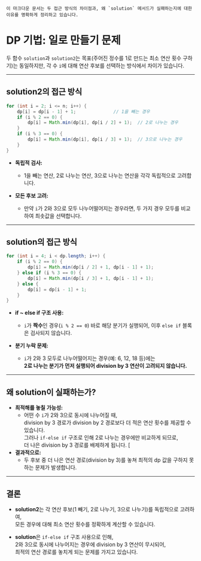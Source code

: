 ```
이 마크다운 문서는 두 접근 방식의 차이점과, 왜 `solution` 메서드가 실패하는지에 대한 이유를 명확하게 정리하고 있습니다.
```
# DP 기법: 일로 만들기 문제  
두 함수 `solution`과 `solution2`는 목표(주어진 정수를 1로 만드는 최소 연산 횟수 구하기)는 동일하지만, 각 수 `i`에 대해 연산 후보를 선택하는 방식에서 차이가 있습니다.

---

## solution2의 접근 방식

```java
for (int i = 2; i <= n; i++) {
    dp[i] = dp[i - 1] + 1;              // 1을 빼는 경우
    if (i % 2 == 0) {
        dp[i] = Math.min(dp[i], dp[i / 2] + 1);  // 2로 나누는 경우
    }
    if (i % 3 == 0) {
        dp[i] = Math.min(dp[i], dp[i / 3] + 1);  // 3으로 나누는 경우
    }
}
```

- **독립적 검사:**
    - 1을 빼는 연산, 2로 나누는 연산, 3으로 나누는 연산을 각각 독립적으로 고려합니다.

- **모든 후보 고려:**
    - 만약 `i`가 2와 3으로 모두 나누어떨어지는 경우라면, 두 가지 경우 모두를 비교하여 최솟값을 선택합니다.

---

## solution의 접근 방식

```java
for (int i = 4; i < dp.length; i++) {
    if (i % 2 == 0) {
        dp[i] = Math.min(dp[i / 2] + 1, dp[i - 1] + 1);
    } else if (i % 3 == 0) {
        dp[i] = Math.min(dp[i / 3] + 1, dp[i - 1] + 1);
    } else {
        dp[i] = dp[i - 1] + 1;
    }
}
```

- **if ~ else if 구조 사용:**
    - `i`가 **짝수**인 경우(`i % 2 == 0`) 바로 해당 분기가 실행되어, 이후 `else if` 블록은 검사되지 않습니다.

- **분기 누락 문제:**
    - `i`가 2와 3 모두로 나누어떨어지는 경우(예: 6, 12, 18 등)에는  
      **2로 나누는 분기가 먼저 실행되어 division by 3 연산이 고려되지 않습니다.**

---

## 왜 solution이 실패하는가?

- **최적해를 놓칠 가능성:**
    - 어떤 수 `i`가 2와 3으로 동시에 나누어질 때,  
      division by 3 경로가 division by 2 경로보다 더 적은 연산 횟수를 제공할 수 있습니다.  
      그러나 `if-else if` 구조로 인해 2로 나누는 경우에만 비교하게 되므로,  
      더 나은 division by 3 경로를 배제하게 됩니다.
[
- **결과적으로:**
    - 두 후보 중 더 나은 연산 경로(division by 3)를 놓쳐 최적의 dp 값을 구하지 못하는 문제가 발생합니다.

---

## 결론

- **solution2**는 각 연산 후보(1 빼기, 2로 나누기, 3으로 나누기)를 독립적으로 고려하여,  
  모든 경우에 대해 최소 연산 횟수를 정확하게 계산할 수 있습니다.

- **solution**은 `if-else if` 구조 사용으로 인해,  
  2와 3으로 동시에 나누어지는 경우에 division by 3 연산이 무시되어,  
  최적의 연산 경로를 놓치게 되는 문제를 가지고 있습니다.